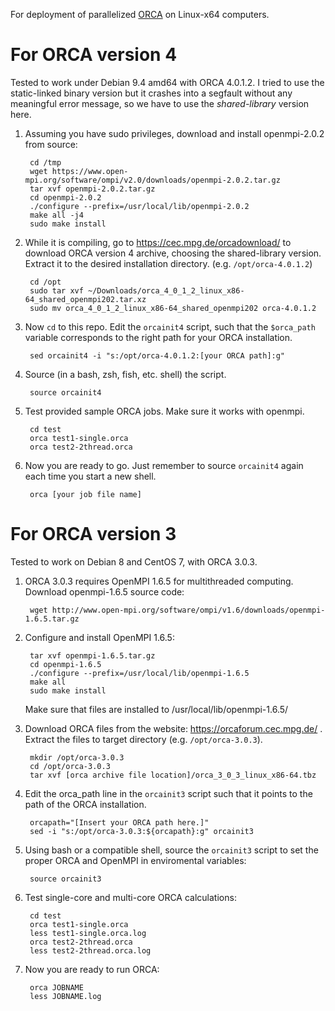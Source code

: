For deployment of parallelized [ORCA](https://orcaforum.cec.mpg.de/) on Linux-x64 computers. 

# For ORCA version 4

Tested to work under Debian 9.4 amd64 with ORCA 4.0.1.2. I tried to use the static-linked binary version but it crashes into a segfault without any meaningful error message, so we have to use the *shared-library* version here.

1. Assuming you have sudo privileges, download and install openmpi-2.0.2 from source:

        cd /tmp
        wget https://www.open-mpi.org/software/ompi/v2.0/downloads/openmpi-2.0.2.tar.gz
        tar xvf openmpi-2.0.2.tar.gz
        cd openmpi-2.0.2
        ./configure --prefix=/usr/local/lib/openmpi-2.0.2
        make all -j4
        sudo make install

2. While it is compiling, go to https://cec.mpg.de/orcadownload/ to download ORCA version 4 archive, choosing the shared-library version. Extract it to the desired installation directory. (e.g. `/opt/orca-4.0.1.2`)

        cd /opt
        sudo tar xvf ~/Downloads/orca_4_0_1_2_linux_x86-64_shared_openmpi202.tar.xz
        sudo mv orca_4_0_1_2_linux_x86-64_shared_openmpi202 orca-4.0.1.2

3. Now `cd` to this repo. Edit the `orcainit4` script, such that the `$orca_path` variable corresponds to the right path for your ORCA installation.

        sed orcainit4 -i "s:/opt/orca-4.0.1.2:[your ORCA path]:g"

4. Source (in a bash, zsh, fish, etc. shell) the script.

        source orcainit4

5. Test provided sample ORCA jobs. Make sure it works with openmpi.

        cd test
        orca test1-single.orca
        orca test2-2thread.orca

6. Now you are ready to go. Just remember to source `orcainit4` again each time you start a new shell.

        orca [your job file name]


# For ORCA version 3

Tested to work on Debian 8 and CentOS 7, with ORCA 3.0.3.

1. ORCA 3.0.3 requires OpenMPI 1.6.5 for multithreaded computing. Download openmpi-1.6.5 source code:  

        wget http://www.open-mpi.org/software/ompi/v1.6/downloads/openmpi-1.6.5.tar.gz

2. Configure and install OpenMPI 1.6.5:  

        tar xvf openmpi-1.6.5.tar.gz
        cd openmpi-1.6.5
        ./configure --prefix=/usr/local/lib/openmpi-1.6.5
        make all 
        sudo make install
    Make sure that files are installed to /usr/local/lib/openmpi-1.6.5/

3. Download ORCA files from the website: https://orcaforum.cec.mpg.de/ .  
Extract the files to target directory (e.g. `/opt/orca-3.0.3`).
        
        mkdir /opt/orca-3.0.3
        cd /opt/orca-3.0.3
        tar xvf [orca archive file location]/orca_3_0_3_linux_x86-64.tbz

4. Edit the orca_path line in the `orcainit3` script such that it points to the path of the ORCA installation.

        orcapath="[Insert your ORCA path here.]"
        sed -i "s:/opt/orca-3.0.3:${orcapath}:g" orcainit3

5. Using bash or a compatible shell, source the `orcainit3` script to set the proper ORCA and OpenMPI in enviromental variables:  

        source orcainit3

6. Test single-core and multi-core ORCA calculations:  

        cd test
        orca test1-single.orca
        less test1-single.orca.log
        orca test2-2thread.orca
        less test2-2thread.orca.log

7. Now you are ready to run ORCA:  

        orca JOBNAME
        less JOBNAME.log

